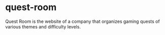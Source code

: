 # quest-room
Quest Room is the website of a company that organizes gaming quests of various themes and difficulty levels.

